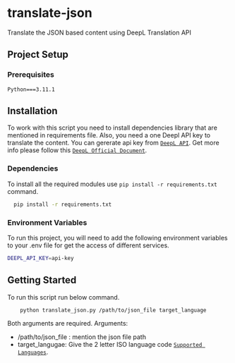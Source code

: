 # translate-json
Translate the JSON based content using DeepL Translation API

## Project Setup

### Prerequisites

```
Python===3.11.1
```

## Installation

To work with this script you need to install dependencies library that are mentioned in requirements file. 
Also, you need a one Deepl API key to translate the content. You can gererate api key from [`DeepL API`](https://www.deepl.com/en/pro-api). Get more info please follow this [`DeepL Official Document`](https://developers.deepl.com/docs).

### Dependencies

To install all the required modules use `pip install -r requirements.txt` command.

```bash
  pip install -r requirements.txt
```

### Environment Variables

To run this project, you will need to add the following environment variables to your .env file for get the access of different services.

```bash
DEEPL_API_KEY=api-key
```

## Getting Started

To run this script run below command.

```bash
    python translate_json.py /path/to/json_file target_language
```

Both arguments are required. 
Arguments: 
* /path/to/json_file : mention the json file path
* target_langugae: Give the 2 letter ISO language code [`Supported Languages`](https://developers.deepl.com/docs/resources/supported-languages#target-languages).